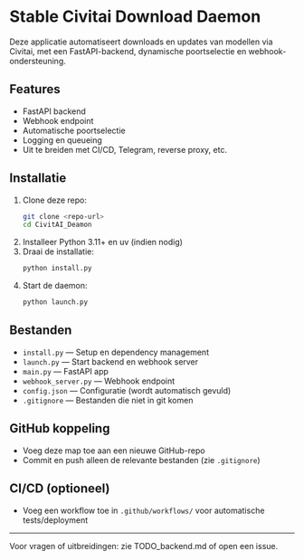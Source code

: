 # Stable Civitai Download Daemon

Deze applicatie automatiseert downloads en updates van modellen via Civitai, met een FastAPI-backend, dynamische poortselectie en webhook-ondersteuning.

## Features
- FastAPI backend
- Webhook endpoint
- Automatische poortselectie
- Logging en queueing
- Uit te breiden met CI/CD, Telegram, reverse proxy, etc.

## Installatie
1. Clone deze repo:
   ```bash
   git clone <repo-url>
   cd CivitAI_Deamon
   ```
2. Installeer Python 3.11+ en uv (indien nodig)
3. Draai de installatie:
   ```bash
   python install.py
   ```
4. Start de daemon:
   ```bash
   python launch.py
   ```

## Bestanden
- `install.py` — Setup en dependency management
- `launch.py` — Start backend en webhook server
- `main.py` — FastAPI app
- `webhook_server.py` — Webhook endpoint
- `config.json` — Configuratie (wordt automatisch gevuld)
- `.gitignore` — Bestanden die niet in git komen

## GitHub koppeling
- Voeg deze map toe aan een nieuwe GitHub-repo
- Commit en push alleen de relevante bestanden (zie `.gitignore`)

## CI/CD (optioneel)
- Voeg een workflow toe in `.github/workflows/` voor automatische tests/deployment

---

Voor vragen of uitbreidingen: zie TODO_backend.md of open een issue.

